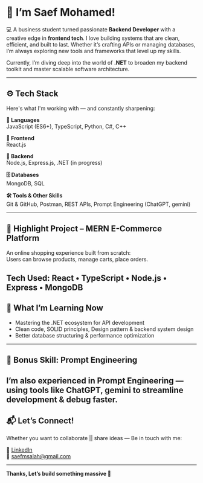 # 👋 I’m Saef Mohamed!

💻 A business student turned passionate **Backend Developer** with a creative edge in **frontend tech**. I love building systems that are clean, efficient, and built to last. Whether it’s crafting APIs or managing databases, I’m always exploring new tools and frameworks that level up my skills.

Currently, I’m diving deep into the world of **.NET** to broaden my backend toolkit and master scalable software architecture.

---

## ⚙️ Tech Stack

Here's what I'm working with — and constantly sharpening:

**💬 Languages**  
JavaScript (ES6+), TypeScript, Python, C#, C++

**🎨 Frontend**  
React.js

**🧠 Backend**  
Node.js, Express.js, .NET (in progress)

**🗄️ Databases**  
MongoDB, SQL

**🛠 Tools & Other Skills**  
Git & GitHub, Postman, REST APIs, Prompt Engineering (ChatGPT, gemini)

---

## 🚀 Highlight Project – MERN E-Commerce Platform

An online shopping experience built from scratch:  
Users can browse products, manage carts, place orders.

**Tech Used:** React • TypeScript • Node.js • Express • MongoDB  
---

## 🌱 What I’m Learning Now

- Mastering the .NET ecosystem for API development  
- Clean code, SOLID principles, Design pattern & backend system design  
- Better database structuring & performance optimization  

---

## 🤖 Bonus Skill: Prompt Engineering

I’m also experienced in **Prompt Engineering** — using tools like **ChatGPT, gemini** to streamline development & debug faster.
---

## 📬 Let’s Connect!

Whether you want to collaborate || share ideas — Be in touch with me:

🔗 [LinkedIn](https://www.linkedin.com/in/saef-mohamed-1968a62a4)  
📧 saefmsalah@gmail.com

---

**Thanks, Let’s build something massive 🚀**
